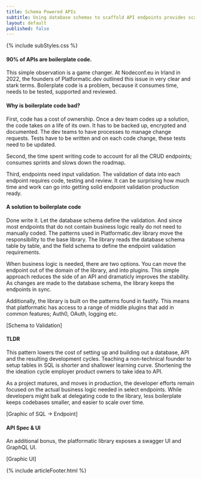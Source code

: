 ```yaml
---
title: Schema Powered APIs
subtitle: Using database schemas to scaffold API endpoints provides scalable endpoints and boilerplate-free codebases.
layout: default
published: false
---
```

 
{% include subStyles.css %}

#### 90% of APIs are boilerplate code.

This simple observation is a game changer. At Nodeconf.eu in Irland in 2022, the founders of Platformatic.dev
outlined this issue in very clear and stark terms. Boilerplate code is a problem, because it consumes time,
needs to be tested, supported and reviewed.

#### Why is boilerplate code bad?
First, code has a cost of ownership. Once a dev team codes up a solution, the code takes on a life of its
own. It has to be backed up, encrypted and documented. The dev teams to have processes to manage change
requests. Tests have to be written and on each code change, these tests need to be updated.

Second, the time spent writing code to account for all the CRUD endpoints; consumes sprints and slows down the roadmap.

Third, endpoints need input validation. The validation of data into each endpoint requires code, testing and
review. It can be surprising how much time and work can go into getting solid endpoint validation production
ready.

#### A solution to boilerplate code
Done write it. Let the database schema define the validation. And since most endpoints that do not contain
business logic really do not need to manually coded. The patterns used in Platformatic.dev library move the responsibility
to the base library. The library reads the database schema table by table, and the field schema to define the endpoint 
validation requirements.

When business logic is needed, there are two options. You can move the endpoint out of the domain of the library,
and into plugins. This simple approach reduces the side of an API and dramaticly improves the stability. As
changes are made to the database schema, the library keeps the endpoints in sync.

Additionally, the library is built on the patterns found in fastify. This means that platformatic has access to
a range of middle plugins that add in common features; Auth0, OAuth, logging etc.

[Schema to Validation]

#### TLDR
This pattern lowers the cost of setting up and building out a database, API and the resulting development cycles.
Teaching a non-technical founder to setup tables in SQL is shorter and shallower learning curve. Shortening the
the ideation cycle employer product owners to take idea to API.

As a project matures, and moves in production, the developer efforts remain focused on the actual business logic
needed in select endpoints. While developers might balk at delegating code to the library, less boilerplate
keeps codebases smaller, and easier to scale over time.

[Graphic of SQL -> Endpoint]

#### API Spec & UI
An additional bonus, the platformatic library exposes a swagger UI and GraphQL UI. 

[Graphic UI]

{% include articleFooter.html %}